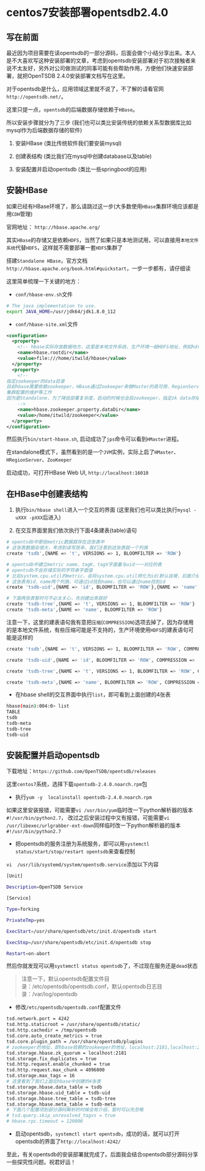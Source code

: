# centos7安装部署opentsdb2.4.0


## 写在前面

最近因为项目需要在读opentsdb的一部分源码，后面会做个小结分享出来。本人是不大喜欢写这种安装部署的文章，考虑到opentsdb安装部署对于初次接触者来说不太友好，另外对公司做测试的同事可能有些帮助作用，方便他们快速安装部署，就把OpenTSDB 2.4.0安装部署文档写在这里。

对于opentsdb是什么，应用领域这里就不说了，不了解的请看官网`http://opentsdb.net/`。

这里只提一点，`opentsdb`的后端数据存储依赖于`HBase`。

所以安装步骤就分为了三步 (我们也可以类比安装传统的依赖关系型数据库比如mysql作为后端数据存储的软件)

1. 安装HBase (类比传统软件我们要安装mysql)

2. 创建表结构 (类比我们在mysql中创建database以及table)

3. 安装配置并启动opentsdb (类比一些springboot的应用)

## 安装HBase

如果已经有HBase环境了，那么请跳过这一步(大多数使用`HBase`集群环境应该都是用`CDH`管理)

官网地址： `http://hbase.apache.org/`

其实`HBase`的存储又是依赖`HDFS`，当然了如果只是本地测试用，可以直接用`本地文件系统`代替`HDFS`，这样就不需要部署一套`HDFS`集群了

搭建`Standalone HBase`，官方文档`http://hbase.apache.org/book.html#quickstart`，一步一步都有，请仔细读

这里简单梳理一下关键的地方：

- `conf/hbase-env.sh`文件

```bash
# The java implementation to use.
export JAVA_HOME=/usr/jdk64/jdk1.8.0_112
```
- `conf/hbase-site.xml`文件
```xml
<configuration>
  <property>
    <!-- hbase实际存放数据地方，这里是本地文件系统，生产环境一般HDFS地址，例如hdfs://namenode.example.org:8020/hbase -->
    <name>hbase.rootdir</name>
    <value>file:///home/itwild/hbase</value>
  </property>
  <property>
    <!--
指定zookeeper的data目录
目前hbase需要依赖zookeeper，HBase通过Zookeeper来做Master的高可用、RegionServer的监控、元数据的入口以及
集群配置的维护等工作
因为是Standalone，为了降低部署复杂度，启动的时候也会启zookeeper，指定zk data存储目录，实际使用大多用单独的zk集群，一般不使用内置的zk
    -->
    <name>hbase.zookeeper.property.dataDir</name>
    <value>/home/itwild/zookeeper</value>
  </property>
</configuration>
```
然后执行`bin/start-hbase.sh`, 启动成功了`jps`命令可以看到`HMaster`进程。

在standalone模式下，虽然看到的是一个`JVM`实例，实际上启了`HMaster`、`HRegionServer`、`ZooKeeper`

启动成功，可打开HBase Web UI, `http://localhost:16010`

## 在HBase中创建表结构

1. 执行`bin/hbase shell`进入一个交互的界面 (这里我们也可以类比执行`mysql -uXXX -pXXX`后进入)

2. 在交互界面里我们依次执行下面4条建表(table)语句
```bash
# opentsdb中那些metric数据就存在这张表中
# 这张表数据会很大，考虑到读写效率，我们注意到这张表就一个列族
create 'tsdb',{NAME => 't', VERSIONS => 1, BLOOMFILTER => 'ROW'}

# opentsdb中建立metric name、tagK、tagV字面量与uid一一对应的表
# opentsdb不会存储实际的字符串字面值
# 比如system.cpu.util的metric，会将system.cpu.util转化为id(默认自增，后面介绍部分源码的时候会有讲到)后，存入HBase
# 这张表有id、name两个列族，可通过id找到name，也可以通过name找到id
create 'tsdb-uid',{NAME => 'id', BLOOMFILTER => 'ROW'},{NAME => 'name', BLOOMFILTER => 'ROW'}

# 下面两张表暂时可不必太关心，先创建出来就好
create 'tsdb-tree',{NAME => 't', VERSIONS => 1, BLOOMFILTER => 'ROW'}
create 'tsdb-meta',{NAME => 'name', BLOOMFILTER => 'ROW'}
```

注意一下，这里的建表语句我有意把`压缩`(`COMPRESSION`)选项去掉了，因为存储用的是本地文件系统，有些压缩可能是不支持的，生产环境使用`HDFS`的建表语句可能是这样的
```bash
create 'tsdb',{NAME => 't', VERSIONS => 1, BLOOMFILTER => 'ROW', COMPRESSION => 'SNAPPY'}

create 'tsdb-uid',{NAME => 'id', BLOOMFILTER => 'ROW', COMPRESSION => 'SNAPPY'},{NAME => 'name', BLOOMFILTER => 'ROW', COMPRESSION => 'SNAPPY'}

create 'tsdb-tree',{NAME => 't', VERSIONS => 1, BLOOMFILTER => 'ROW', COMPRESSION => 'SNAPPY'}

create 'tsdb-meta',{NAME => 'name', BLOOMFILTER => 'ROW', COMPRESSION => 'SNAPPY'}
```

-  在hbase shell的交互界面中执行`list`，即可看到上面创建的4张表
```bash
hbase(main):004:0> list
TABLE
tsdb
tsdb-meta
tsdb-tree
tsdb-uid
```
## 安装配置并启动opentsdb

下载地址：`https://github.com/OpenTSDB/opentsdb/releases`

这里`centos7`系统，选择下载`opentsdb-2.4.0.noarch.rpm`包

- 执行`yum -y  localinstall opentsdb-2.4.0.noarch.rpm`

如果这里安装报错，可能需要`vi /usr/bin/yum`临时改一下python解析器的版本`#!/usr/bin/python2.7`，
改过之后安装过程中又有报错，可能需要`vi /usr/libexec/urlgrabber-ext-down`同样临时改一下python解析器的版本`#!/usr/bin/python2.7`

- 把opentsdb的服务注册为系统服务，即可以用`systemctl status/start/stop/restart opentsdb`来查看控制

`vi  /usr/lib/systemd/system/opentsdb.service`添加以下内容
```bash
[Unit]

Description=OpenTSDB Service

[Service]

Type=forking

PrivateTmp=yes

ExecStart=/usr/share/opentsdb/etc/init.d/opentsdb start

ExecStop=/usr/share/opentsdb/etc/init.d/opentsdb stop

Restart=on-abort
```
然后你就发现可以用`systemctl status opentsdb`了，不过现在服务还是`dead`状态

> 注意一下，默认opentsdb配置文件目录：/etc/opentsdb/opentsdb.conf，默认opentsdb日志目录：/var/log/opentsdb

- 修改`/etc/opentsdb/opentsdb.conf`配置文件
```bash
tsd.network.port = 4242
tsd.http.staticroot = /usr/share/opentsdb/static/
tsd.http.cachedir = /tmp/opentsdb
tsd.core.auto_create_metrics = true
tsd.core.plugin_path = /usr/share/opentsdb/plugins
# zookeeper的地址，即hbase依赖的zookeeper的地址，localhost:2181,localhost:2182,localhost:2183
tsd.storage.hbase.zk_quorum = localhost:2181
tsd.storage.fix_duplicates = true
tsd.http.request.enable_chunked = true
tsd.http.request.max_chunk = 4096000
tsd.storage.max_tags = 16
# 这里看到了我们上面在hbase中创建的4张表
tsd.storage.hbase.data_table = tsdb
tsd.storage.hbase.uid_table = tsdb-uid
tsd.storage.hbase.tree_table = tsdb-tree
tsd.storage.hbase.meta_table = tsdb-meta
# 下面几个配置项到部分源码解析的时候会有介绍，暂时可以先忽略
# tsd.query.skip_unresolved_tagvs = true
# hbase.rpc.timeout = 120000
```
- 启动opentsdb，`systemctl start opentsdb`，成功的话，就可以打开opentsdb的界面了`http://localhost:4242/`

至此，有关opentsdb的安装部署就完成了。后面我会结合opentsdb部分源码分享一些探究性问题。祝君好运！
